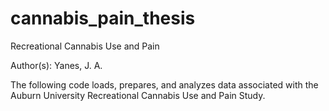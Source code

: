 # cannabis_pain_thesis

Recreational Cannabis Use and Pain

Author(s): Yanes, J. A.  

The following code loads, prepares, and analyzes data associated with the Auburn University Recreational Cannabis Use and Pain Study.
